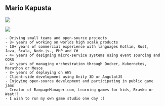 ## Mario Kapusta

[![](https://img.shields.io/badge/LinkedIn-0077B5?style=for-the-badge&logo=linkedin&logoColor=white)](https://www.linkedin.com/in/mariokapusta/)

[![](https://img.shields.io/badge/GitHub-100000?style=for-the-badge&logo=github&logoColor=white)](https://github.com/majusko)

```
- Driving small teams and open-source projects
- 8+ years of working on worlds high scale products
- 10+ years of commercial experience with languages Kotlin, Rust, Java, Scala, Node.js., PHP and C#
- 4+ years of designing micro-service systems using event sourcing and CQRS
- 4+ years of managing orchestration through Docker, Kubernetes, Marathon or Mesos
- 8+ years of deploying on AWS
- Client-side development using Unity 3D or AngulatJS
- Enjoying open-source development and participating in public game jams
- Creator of RampageManager.com, Learning games for kids, Bravko or Waat!?
- I wish to run my own game studio one day :) 
```

